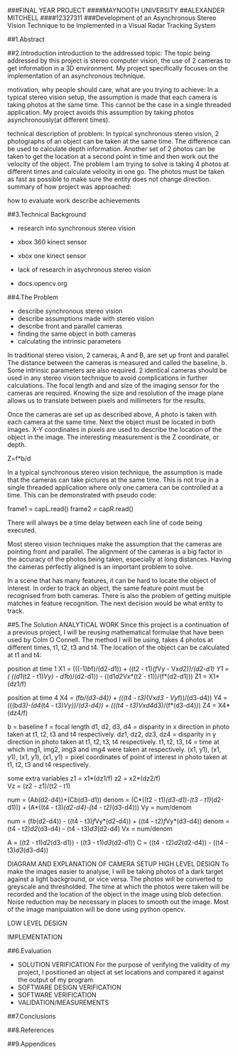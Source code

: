 ###FINAL YEAR PROJECT
####MAYNOOTH UNIVERSITY
##ALEXANDER MITCHELL
####12327311
###Development of an Asynchronous Stereo Vision Technique to be Implemented in a Visual Radar Tracking System

##1.Abstract

##2.Introduction
introduction to the addressed topic:
The topic being addressed by this project is stereo computer vision, the use of 2 cameras to get information in a 3D environment. My project specifically focuses on the implementation of an asynchronous technique.

motivation, why people should care, what are you trying to achieve:
In a typical stereo vision setup, the assumption is made that each camera is taking photos at the same time. This cannot be the case in a single threaded application. My project avoids this assumption by taking photos asynchronously(at different times).

technical description of problem:
In typical synchronous stereo vision, 2 photographs of an object can be taken at the same time. The difference can be used to calculate depth information. Another set of 2 photos can be taken to get the location at a second point in time and then work out the velocity of the object. The problem I am trying to solve is taking 4 photos at different times and calculate velocity in one go. The photos must be taken as fast as possible to make sure the entity does not change direction.
summary of how project was approached:

how to evaluate work
describe achievements

##3.Technical Background
- research into synchronous stereo vision
- xbox 360 kinect sensor
- xbox one kinect sensor

- lack of research in asychronous stereo vision

- docs.opencv.org

##4.The Problem
- describe synchronous stereo vision
- describe assumptions made with stereo vision
- describe front and parallel cameras
- finding the same object in both cameras
- calculating the intrinsic parameters

In traditional stereo vision, 2 cameras, A and B, are set up front and parallel. The distance between the cameras is measured and called the baseline, b. Some intrinsic parameters are also required. 2 identical cameras should be used in any stereo vision technique to avoid complications in further calculations. The focal length and and size of the imaging sensor for the cameras are required. Knowing the size and resolution of the image plane allows us to translate between pixels and millimeters for the results.

Once the cameras are set up as described above, A photo is taken with each camera at the same time. Next the object must be located in both images. X-Y coordinates in pixels are used to describe the location of the object in the image. The interesting measurement is the Z coordinate, or depth.

Z=f*b/d

In a typical synchronous stereo vision technique, the assumption is made that the cameras can take pictures at the same time. This is not true in a single threaded application where only one camera can be controlled at a time. This can be demonstrated with pseudo code:

frame1 = capL.read()
frame2 = capR.read()

There will always be a time delay between each line of code being executed.

Most stereo vision techniques make the assumption that the cameras are pointing front and parallel. The alignment of the cameras is a big factor in the accuracy of the photos being taken, especially at long distances. Having the cameras perfectly aligned is an important problem to solve.

In a scene that has many features, it can be hard to locate the object of interest. In order to track an object, the same feature point must be recognised from both cameras. There is also the problem of getting multiple matches in feature recognition. The next decision would be what entity to track.


##5.The Solution
ANALYTICAL WORK
Since this project is a continuation of a previous project, I will be reusing mathematical formulae that have been used by Colm O Connell. The method I will be using, takes 4 photos at different times, t1, t2, t3 and t4. The location of the object can be calculated at t1 and t4:

position at time 1
X1 = (((-1)*b*f)/(d2-d1)) + ((t2 - t1)*(f*Vy - Vx*d2))/(d2-d1)
Y1 = ( ((d1*(t2 - t1)*Vy) - d1*b)/(d2-d1)) - ((d1*d2*Vx*(t2 - t1))/(f*(d2-d1)))
Z1 = X1*(dz1/f)

position at time 4
X4 = (f*b/(d3-d4)) + (((t4 - t3)*(Vx*d3 - Vy*f))/(d3-d4))
Y4 = (((b*d3)-(d4*(t4 - t3)*Vy))/(d3-d4)) + (((t4 - t3)*Vx*d4*d3)/(f*(d3-d4)))
Z4 = X4*(dz4/f)

b = baseline
f = focal length
d1, d2, d3, d4 = disparity in x direction in photo taken at t1, t2, t3 and t4 respectively.
dz1, dz2, dz3, dz4 = disparity in y direction in photo taken at t1, t2, t3, t4 respectively.
t1, t2, t3, t4 = time at which img1, img2, img3 and img4 were taken at respectively.
(x1, y1), (x1, y1), (x1, y1), (x1, y1) = pixel coordinates of point of interest in photo taken at t1, t2, t3 and t4 respectively.

some extra variables
z1 = x1*(dz1/f)
z2 = x2*(dz2/f)  
Vz = (z2 - z1)/(t2 - t1)

num = (A*b*(d2-d4))+(C*b*(d3-d1))
denom = (C*((t2 - t1)*(d3-d1)-(t3 - t1)*(d2-d1))) + (A*((t4 - t3)*(d2-d4)-(t4 - t2)*(d3-d4)))
Vy = num/denom

num = (f*b*(d2-d4)) - ((t4 - t3)*f*Vy*(d2-d4)) + ((t4 - t2)*f*Vy*(d3-d4))
denom = (t4 - t2)*d2*(d3-d4) - (t4 - t3)*d3*(d2-d4)
Vx = num/denom

A = ((t2 - t1)*d2*(d3-d1)) - ((t3 - t1)*d3*(d2-d1))
C = ((t4 - t2)*d2*(d2-d4)) - ((t4 - t3)*d3*(d3-d4))


DIAGRAM AND EXPLANATION OF CAMERA SETUP
HIGH LEVEL DESIGN
To make the images easier to analyse, I will be taking photos of a dark target against a light background, or vice versa.
The photos will be converted to greyscale and thresholded. The time at which the photos were taken will be recorded and the location of the object in the image using blob detection. Noise reduction may be necessary in places to smooth out the image. Most of the image manipulation will be done using python opencv.

LOW LEVEL DESIGN


IMPLEMENTATION

##6.Evaluation
- SOLUTION VERIFICATION
For the purpose of verifying the validity of my project, I positioned an object at set locations and compared it against the output of my program
- SOFTWARE DESIGN VERIFICATION
- SOFTWARE VERIFICATION
- VALIDATION/MEASUREMENTS

##7.Conclusions

##8.References

##9.Appendices
